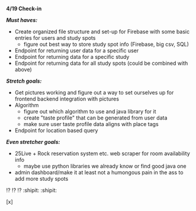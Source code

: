 **4/19 Check-in**

***Must haves:***
 - Create organized file structure and set-up for Firebase with some basic entries for users and study spots
    - figure out best way to store study spot info (Firebase, big csv, SQL)
 - Endpoint for returning user data for a specific user
 - Endpoint for returning data for a specific study
 - Endpoint for returning data for all study spots (could be combined with above)

***Stretch goals:***
 - Get pictures working and figure out a way to set ourselves up for frontend backend integration with pictures
 - Algorithm
    - figure out which algorithm to use and java library for it
    - create "taste profile" that can be generated from user data
    - make sure user taste profile data aligns with place tags
 - Endpoint for location based query

 ***Even stretcher goals:***
 - 25Live + Rock reservation system etc. web scraper for room availability info
    - maybe use python libraries we already know or find good java one
 - admin dashboard/make it at least not a humongous pain in the ass to add more study spots
 

 :interrobang: :interrobang: :interrobang:
 :shipit: :shipit:

 [x]